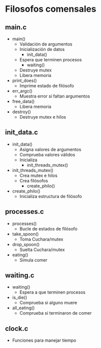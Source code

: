 # Filosofos comensales

## main.c

- main()
    - Validación de argumentos
    - Inicialización de datos
        - init_data()
    - Espera que terminen procesos
        - waiting()
    - Destruye mutex
    - Libera memoria
- print_does()
    - Imprime estado de filósofo
- err_argc()
    - Muestra error si faltan argumentos
- free_data()
    - Libera memoria 
- destroy()
    - Destruye mutex e hilos

## init_data.c
- init_data()
    - Asigna valores de argumentos
    - Comprueba valores válidos
    - Inicializa
        - init_threads_mutex()
- init_threads_mutex()
    - Crea mutex e hilos
    - Crea filósofos
        - create_philo()
- create_philo()
    - Inicializa estructura de filósofo

## processes.c
- processes()
    - Bucle de estados de filósofo
- take_spoon()
    - Toma Cuchara/mutex
- drop_spoon()
    - Suelta Cuchara/mutex	
- eating()
    - Simula comer

## waiting.c
- waiting()
    - Espera a que terminen procesos
- is_die()
    - Comprueba si alguno muere
- all_eating()
    - Comprueba si terminaron de comer

## clock.c
- Funciones para manejar tiempo